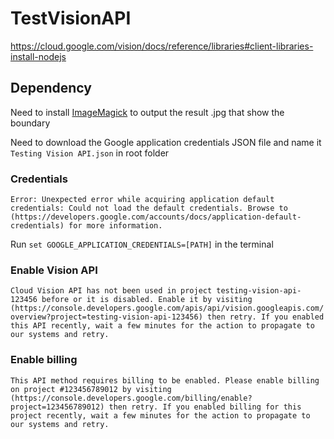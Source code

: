 # TestVisionAPI
https://cloud.google.com/vision/docs/reference/libraries#client-libraries-install-nodejs

## Dependency
Need to install [ImageMagick](http://www.imagemagick.org/script/download.php) to output the result .jpg that show the boundary

Need to download the Google application credentials JSON file and name it `Testing Vision API.json` in root folder


### Credentials
`Error: Unexpected error while acquiring application default credentials: Could not load the default credentials. Browse to (https://developers.google.com/accounts/docs/application-default-credentials) for more information.`

Run `set GOOGLE_APPLICATION_CREDENTIALS=[PATH]` in the terminal

### Enable Vision API
`Cloud Vision API has not been used in project testing-vision-api-123456 before or it is disabled. Enable it by visiting (https://console.developers.google.com/apis/api/vision.googleapis.com/overview?project=testing-vision-api-123456) then retry. If you enabled this API recently, wait a few minutes for the action to propagate to our systems and retry.`

### Enable billing
`This API method requires billing to be enabled. Please enable billing on project #123456789012 by visiting (https://console.developers.google.com/billing/enable?project=123456789012) then retry. If you enabled billing for this project recently, wait a few minutes for the action to propagate to our systems and retry.`


